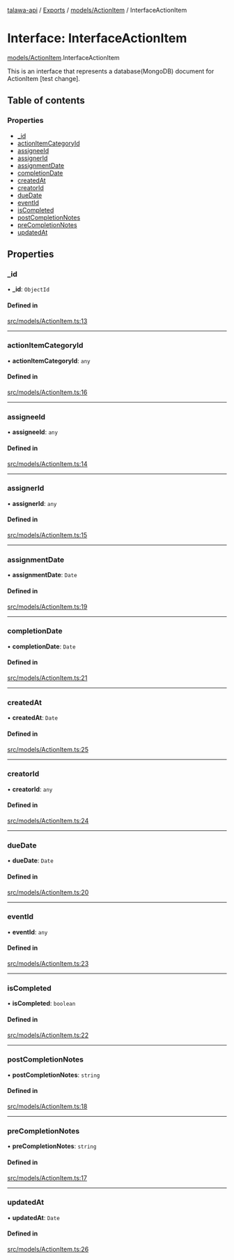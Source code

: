 [talawa-api](../README.md) / [Exports](../modules.md) / [models/ActionItem](../modules/models_ActionItem.md) / InterfaceActionItem

# Interface: InterfaceActionItem

[models/ActionItem](../modules/models_ActionItem.md).InterfaceActionItem

This is an interface that represents a database(MongoDB) document for ActionItem [test change].

## Table of contents

### Properties

- [\_id](models_ActionItem.InterfaceActionItem.md#_id)
- [actionItemCategoryId](models_ActionItem.InterfaceActionItem.md#actionitemcategoryid)
- [assigneeId](models_ActionItem.InterfaceActionItem.md#assigneeid)
- [assignerId](models_ActionItem.InterfaceActionItem.md#assignerid)
- [assignmentDate](models_ActionItem.InterfaceActionItem.md#assignmentdate)
- [completionDate](models_ActionItem.InterfaceActionItem.md#completiondate)
- [createdAt](models_ActionItem.InterfaceActionItem.md#createdat)
- [creatorId](models_ActionItem.InterfaceActionItem.md#creatorid)
- [dueDate](models_ActionItem.InterfaceActionItem.md#duedate)
- [eventId](models_ActionItem.InterfaceActionItem.md#eventid)
- [isCompleted](models_ActionItem.InterfaceActionItem.md#iscompleted)
- [postCompletionNotes](models_ActionItem.InterfaceActionItem.md#postcompletionnotes)
- [preCompletionNotes](models_ActionItem.InterfaceActionItem.md#precompletionnotes)
- [updatedAt](models_ActionItem.InterfaceActionItem.md#updatedat)

## Properties

### \_id

• **\_id**: `ObjectId`

#### Defined in

[src/models/ActionItem.ts:13](https://github.com/PalisadoesFoundation/talawa-api/blob/0deccac/src/models/ActionItem.ts#L13)

___

### actionItemCategoryId

• **actionItemCategoryId**: `any`

#### Defined in

[src/models/ActionItem.ts:16](https://github.com/PalisadoesFoundation/talawa-api/blob/0deccac/src/models/ActionItem.ts#L16)

___

### assigneeId

• **assigneeId**: `any`

#### Defined in

[src/models/ActionItem.ts:14](https://github.com/PalisadoesFoundation/talawa-api/blob/0deccac/src/models/ActionItem.ts#L14)

___

### assignerId

• **assignerId**: `any`

#### Defined in

[src/models/ActionItem.ts:15](https://github.com/PalisadoesFoundation/talawa-api/blob/0deccac/src/models/ActionItem.ts#L15)

___

### assignmentDate

• **assignmentDate**: `Date`

#### Defined in

[src/models/ActionItem.ts:19](https://github.com/PalisadoesFoundation/talawa-api/blob/0deccac/src/models/ActionItem.ts#L19)

___

### completionDate

• **completionDate**: `Date`

#### Defined in

[src/models/ActionItem.ts:21](https://github.com/PalisadoesFoundation/talawa-api/blob/0deccac/src/models/ActionItem.ts#L21)

___

### createdAt

• **createdAt**: `Date`

#### Defined in

[src/models/ActionItem.ts:25](https://github.com/PalisadoesFoundation/talawa-api/blob/0deccac/src/models/ActionItem.ts#L25)

___

### creatorId

• **creatorId**: `any`

#### Defined in

[src/models/ActionItem.ts:24](https://github.com/PalisadoesFoundation/talawa-api/blob/0deccac/src/models/ActionItem.ts#L24)

___

### dueDate

• **dueDate**: `Date`

#### Defined in

[src/models/ActionItem.ts:20](https://github.com/PalisadoesFoundation/talawa-api/blob/0deccac/src/models/ActionItem.ts#L20)

___

### eventId

• **eventId**: `any`

#### Defined in

[src/models/ActionItem.ts:23](https://github.com/PalisadoesFoundation/talawa-api/blob/0deccac/src/models/ActionItem.ts#L23)

___

### isCompleted

• **isCompleted**: `boolean`

#### Defined in

[src/models/ActionItem.ts:22](https://github.com/PalisadoesFoundation/talawa-api/blob/0deccac/src/models/ActionItem.ts#L22)

___

### postCompletionNotes

• **postCompletionNotes**: `string`

#### Defined in

[src/models/ActionItem.ts:18](https://github.com/PalisadoesFoundation/talawa-api/blob/0deccac/src/models/ActionItem.ts#L18)

___

### preCompletionNotes

• **preCompletionNotes**: `string`

#### Defined in

[src/models/ActionItem.ts:17](https://github.com/PalisadoesFoundation/talawa-api/blob/0deccac/src/models/ActionItem.ts#L17)

___

### updatedAt

• **updatedAt**: `Date`

#### Defined in

[src/models/ActionItem.ts:26](https://github.com/PalisadoesFoundation/talawa-api/blob/0deccac/src/models/ActionItem.ts#L26)
